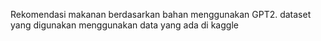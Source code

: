 Rekomendasi makanan berdasarkan bahan menggunakan GPT2.
dataset yang digunakan menggunakan data yang ada di kaggle

